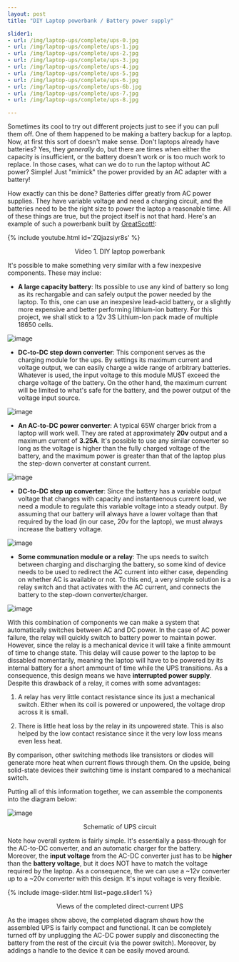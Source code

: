 ```yaml
---
layout: post
title: "DIY Laptop powerbank / Battery power supply"

slider1:
- url: /img/laptop-ups/complete/ups-0.jpg
- url: /img/laptop-ups/complete/ups-1.jpg
- url: /img/laptop-ups/complete/ups-2.jpg
- url: /img/laptop-ups/complete/ups-3.jpg
- url: /img/laptop-ups/complete/ups-4.jpg
- url: /img/laptop-ups/complete/ups-5.jpg
- url: /img/laptop-ups/complete/ups-6.jpg
- url: /img/laptop-ups/complete/ups-6b.jpg
- url: /img/laptop-ups/complete/ups-7.jpg
- url: /img/laptop-ups/complete/ups-8.jpg

---
```


Sometimes its cool to try out different projects just to see if you can pull them off. One of them happened to be making a battery backup for a laptop. Now, at first this sort of doesn't make sense. Don't laptops already have batteries? Yes, they _generally_ do, but there are times when either the capacity is insufficient, or the battery doesn't work or is too much work to replace. In those cases, what can we do to run the laptop without AC power? Simple! Just "mimick" the power provided by an AC adapter with a battery! 

How exactly can this be done? Batteries differ greatly from AC power supplies. They have variable voltage and need a charging circuit, and the batteries need to be the right size to power the laptop a reasonable time. All of these things are true, but the project itself is not that hard. Here's an example of such a powerbank built by [GreatScott!](https://www.youtube.com/@greatscottlab):

{% include youtube.html id='ZQjazsiyr8s' %}   
<p align="center">Video 1. DIY laptop powerbank</p>

It's possible to make something very similar with a few inexpesive components. These may inclue:

- __A large capacity battery__: Its possible to use any kind of battery so long as its rechargable and can safely output the power needed by the laptop. To this, one can use an inexpesive lead-acid battery, or a slightly more expensive and better performing lithium-ion battery.  For this project, we shall stick to a 12v 3S Lithium-Ion pack made of multiple 18650 cells. 

![image](/img/laptop-ups/parts/battery.jpeg)

- __DC-to-DC step down converter__: This component serves as the charging module for the ups. By settings its maximum current and voltage output, we can easily charge a wide range of arbitrary batteries. Whatever is used, the input voltage to this module MUST exceed the charge voltage of the battery. On the other hand, the maximum current will be limited to what's safe for the battery, and the power output of the voltage input source.

![image](/img/laptop-ups/parts/step-down.jpg)

- __An AC-to-DC power converter__: A typical 65W charger brick from a laptop will work well. They are rated at approximately __20v__ output and a maximum current of __3.25A__. It's possible to use any similar converter so long as the voltage is higher than the fully charged voltage of the battery, and the maximum power is greater than that of the laptop plus the step-down converter at constant current.

![image](/img/laptop-ups/parts/ac-charger.jpg)

- __DC-to-DC step up converter__: Since the battery has a variable output voltage that changes with capacity and instantaenous current load, we need a module to regulate this variable voltage into a steady output. By assuming that our battery will always have a lower voltage than that required by the load (in our case, 20v for the laptop), we must always increase the battery voltage.

![image](/img/laptop-ups/parts/step-up.jpg)

- __Some communation module or a relay__: The ups needs to switch between charging and discharging the battery, so some kind of device needs to be used to redirect the AC current into either case, depending on whether AC is available or not. To this end, a very simple solution is a relay switch and that activates with the AC current, and connects the battery to the step-down converter/charger.

![image](/img/laptop-ups/parts/relay.jpg)

With this combination of components we can make a system that automatically switches between AC and DC power. In the case of AC power failure, the relay will quickly switch to battery power to maintain power. However, since the relay is a mechanical device it will take a finite ammount of time to change state. This delay will cause power to the laptop to be dissabled momentarily, meaning the laptop will have to be powered by its internal battery for a short ammount of time while the UPS transitions. As a consequence, this design means we have __interrupted power supply__. Despite this drawback of a relay, it comes with some advantages:

1. A relay has very little contact resistance since its just a mechanical switch. Either when its coil is powered or unpowered, the voltage drop across it is small. 

2. There is little heat loss by the relay in its unpowered state. This is also helped by the low contact resistance since it the very low loss means even less heat.

By comparison, other switching methods like transistors or diodes will generate more heat when current flows through them. On the upside, being solid-state devices their switching time is instant compared to a mechanical switch. 

Putting all of this information together, we can assemble the components into the diagram below:

![image](/img/laptop-ups/laptop-ups.png)
<p align="center">Schematic of UPS circuit</p>

Note how overall system is fairly simple. It's essentially a pass-through for the AC-to-DC converter, and an automatic charger for the battery. Moreover, the __input voltage__ from the AC-DC converter just has to be __higher__ than the __battery voltage__, but it does NOT have to match the voltage required by the laptop. As a consequence, the we can use a ~12v converter up to a ~20v converter with this design. It's input voltage is very flexible. 

{% include image-slider.html list=page.slider1 %}
<p align="center">Views of the completed direct-current UPS</p>

As the images show above, the completed diagram shows how the assembled UPS is fairly compact and functional. It can be completely turned off by unplugging the AC-DC power supply and disconecting the battery from the rest of the circuit (via the power switch). Moreover, by addings a handle to the device it can be easily moved around. 
